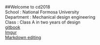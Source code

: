 ##Welcome to cd2018 </br>
School : National Formosa University </br>
Department : Mechanical design engineering </br>
Class : Class A in two years of design </br>
[gitbook](https://s40523119.gitbook.io/cd2018/marble-machine-1/untitled) </br>
[Imgur](https://i.imgur.com/hFEUS93.jpg)</br>
[Markdown editing](https://kingofamani.gitbooks.io/git-teach/content/chapter_6_gitbook/markdown.html)
